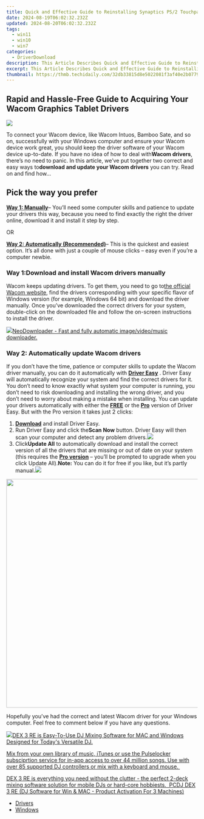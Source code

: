 ```yaml
---
title: Quick and Effective Guide to Reinstalling Synaptics PS/2 Touchpad Drivers
date: 2024-08-19T06:02:32.232Z
updated: 2024-08-20T06:02:32.232Z
tags:
  - win11
  - win10
  - win7
categories:
  - DriverDownload
description: This Article Describes Quick and Effective Guide to Reinstalling Synaptics PS/2 Touchpad Drivers
excerpt: This Article Describes Quick and Effective Guide to Reinstalling Synaptics PS/2 Touchpad Drivers
thumbnail: https://thmb.techidaily.com/32db33815d8e5022081f3af40e2b0779f4b24f68e91f53bf9636e1770e48896a.jpg
---
```


## Rapid and Hassle-Free Guide to Acquiring Your Wacom Graphics Tablet Drivers

![](https://images.drivereasy.com/wp-content/uploads/2018/08/img_5b727479a8a8e.jpg)

To connect your Wacom device, like Wacom Intuos, Bamboo Sate, and so on, successfully with your Windows computer and ensure your Wacom device work great, you should keep the driver software of your Wacom device up-to-date. If you have no idea of how to deal with**Wacom drivers**, there’s no need to panic. In this article, we’ve put together two correct and easy ways to**download and update your Wacom drivers** you can try. Read on and find how…

## Pick the way you prefer

[**Way 1: Manually**](https://tools.techidaily.com/drivereasy/download/)– You’ll need some computer skills and patience to update your drivers this way, because you need to find exactly the right the driver online, download it and install it step by step.

OR

[**Way 2: Automatically (Recommended)**](https://www.drivereasy.com/knowledge/wacom-drivers-download-easily-quickly/#w2)– This is the quickest and easiest option. It’s all done with just a couple of mouse clicks – easy even if you’re a computer newbie.

### Way 1:Download and install Wacom drivers manually

Wacom keeps updating drivers. To get them, you need to go to[the official Wacom website](https://www.wacom.com/en-us), find the drivers corresponding with your specific flavor of Windows version (for example, Windows 64 bit) and download the driver manually. Once you’ve downloaded the correct drivers for your system, double-click on the downloaded file and follow the on-screen instructions to install the driver.

<!-- affiliate ads begin -->
<a href="https://secure.2checkout.com/order/checkout.php?PRODS=4559731&QTY=1&AFFILIATE=108875&CART=1"><img src="http://www.neowise.com/images/nd-ss-w200.jpg" border="0">NeoDownloader - Fast and fully automatic image/video/music downloader. </a>
<!-- affiliate ads end -->
### Way 2: Automatically update Wacom drivers

If you don’t have the time, patience or computer skills to update the Wacom driver manually, you can do it automatically with **[Driver Easy](https://tools.techidaily.com/drivereasy/download/)** . Driver Easy will automatically recognize your system and find the correct drivers for it. You don’t need to know exactly what system your computer is running, you don’t need to risk downloading and installing the wrong driver, and you don’t need to worry about making a mistake when installing. You can update your drivers automatically with either the **[FREE](https://tools.techidaily.com/drivereasy/download/)** or the **[Pro](https://tools.techidaily.com/drivereasy/download/)** version of Driver Easy. But with the Pro version it takes just 2 clicks:

1. **[Download](https://tools.techidaily.com/drivereasy/download/)**  and install Driver Easy.
2. Run Driver Easy and click the**Scan Now** button. Driver Easy will then scan your computer and detect any problem drivers.![](https://images.drivereasy.com/wp-content/uploads/2017/07/img_59798dde43f6e.jpg)
3. Click**Update All** to automatically download and install the correct version of all the drivers that are missing or out of date on your system (this requires the **[Pro version](https://tools.techidaily.com/drivereasy/download/)**  – you’ll be prompted to upgrade when you click Update All).**Note:** You can do it for free if you like, but it’s partly manual.![](https://images.drivereasy.com/wp-content/uploads/2017/07/img_5979968c3e6f2.jpg)
<!-- affiliate ads begin -->
<a href="https://appsumo.8odi.net/c/5597632/2068425/7443" target="_top" id="2068425"><img src="//a.impactradius-go.com/display-ad/7443-2068425" border="0" alt="" width="1200" height="600"/></a><img height="0" width="0" src="https://appsumo.8odi.net/i/5597632/2068425/7443" style="position:absolute;visibility:hidden;" border="0" />
<!-- affiliate ads end -->
Hopefully you’ve had the correct and latest Wacom driver for your Windows computer. Feel free to comment below if you have any questions.
<!-- affiliate ads begin -->
<a href="https://shop.pcdj.com/order/checkout.php?PRODS=4698827&QTY=1&AFFILIATE=108875&CART=1"> <img src="https://secure.avangate.com/images/merchant/47f4b6321e9fd8e8f7326a6adc1a7c1e/products/dex3REpage-newmainscreenshot.png" border="0">DEX 3 RE is Easy-To-Use DJ Mixing Software for MAC and Windows Designed for Today's Versatile DJ. 

 Mix from your own library of music, iTunes or use the Pulselocker subsciprtion service for in-app access to over 44 million songs. Use with over 85 supported DJ controllers or mix with a keyboard and mouse.  

 DEX 3 RE is everything you need without the clutter - the perfect 2-deck mixing software solution for mobile DJs or hard-core hobbiests.  
 PCDJ DEX 3 RE (DJ Software for Win & MAC - Product Activation For 3 Machines)</a>
<!-- affiliate ads end -->

* [Drivers](https://tools.techidaily.com/drivereasy/download/)
* [Windows](https://tools.techidaily.com/drivereasy/download/)

<ins class="adsbygoogle"
     style="display:block"
     data-ad-format="autorelaxed"
     data-ad-client="ca-pub-7571918770474297"
     data-ad-slot="1223367746"></ins>



<ins class="adsbygoogle"
     style="display:block"
     data-ad-client="ca-pub-7571918770474297"
     data-ad-slot="8358498916"
     data-ad-format="auto"
     data-full-width-responsive="true"></ins>


